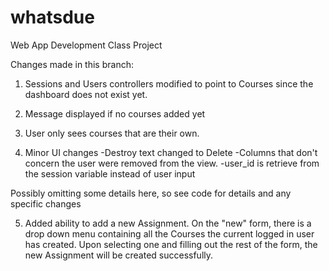 whatsdue
========

Web App Development Class Project

Changes made in this branch:

1. Sessions and Users controllers modified to point to Courses since the dashboard does not exist yet.

2. Message displayed if no courses added yet

3. User only sees courses that are their own.

4. Minor UI changes
  -Destroy text changed to Delete
  -Columns that don't concern the user were removed from the view.
  -user_id is retrieve from the session variable instead of user input


Possibly omitting some details here, so see code for details and any specific changes

5. Added ability to add a new Assignment. On the "new" form, there is a drop down menu containing all the Courses the current logged in user has created. Upon selecting one and filling out the rest of the form, the new Assignment will be created successfully.